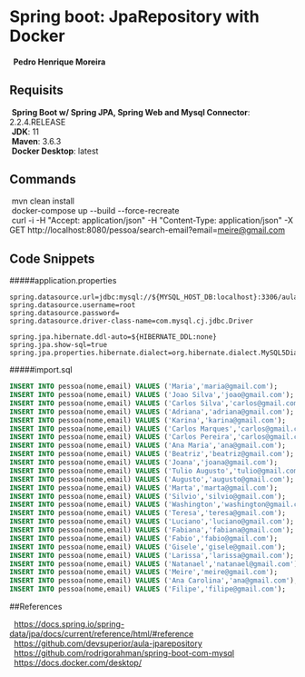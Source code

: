 # Spring boot: JpaRepository with Docker

####  &nbsp; Pedro Henrique Moreira


## Requisits

 &nbsp;<b>Spring Boot w/ Spring JPA, Spring Web and Mysql Connector</b>: 2.2.4.RELEASE <br />
 &nbsp;<b>JDK</b>: 11 <br />
 &nbsp;<b>Maven</b>: 3.6.3 <br />
 &nbsp;<b>Docker Desktop</b>: latest <br />

## Commands

 &nbsp;mvn clean install <br />
 &nbsp;docker-compose up --build --force-recreate <br />
 &nbsp;curl -i -H "Accept: application/json" -H "Content-Type: application/json" -X GET http://localhost:8080/pessoa/search-email?email=meire@gmail.com

## Code Snippets

#####application.properties
```
spring.datasource.url=jdbc:mysql://${MYSQL_HOST_DB:localhost}:3306/aulajpa
spring.datasource.username=root
spring.datasource.password=
spring.datasource.driver-class-name=com.mysql.cj.jdbc.Driver

spring.jpa.hibernate.ddl-auto=${HIBERNATE_DDL:none}
spring.jpa.show-sql=true
spring.jpa.properties.hibernate.dialect=org.hibernate.dialect.MySQL5Dialect

```

#####import.sql
```sql
INSERT INTO pessoa(nome,email) VALUES ('Maria','maria@gmail.com');
INSERT INTO pessoa(nome,email) VALUES ('Joao Silva','joao@gmail.com');
INSERT INTO pessoa(nome,email) VALUES ('Carlos Silva','carlos@gmail.com');
INSERT INTO pessoa(nome,email) VALUES ('Adriana','adriana@gmail.com');
INSERT INTO pessoa(nome,email) VALUES ('Karina','karina@gmail.com');
INSERT INTO pessoa(nome,email) VALUES ('Carlos Marques','carlos@gmail.com');
INSERT INTO pessoa(nome,email) VALUES ('Carlos Pereira','carlos@gmail.com');
INSERT INTO pessoa(nome,email) VALUES ('Ana Maria','ana@gmail.com');
INSERT INTO pessoa(nome,email) VALUES ('Beatriz','beatriz@gmail.com');
INSERT INTO pessoa(nome,email) VALUES ('Joana','joana@gmail.com');
INSERT INTO pessoa(nome,email) VALUES ('Tulio Augusto','tulio@gmail.com');
INSERT INTO pessoa(nome,email) VALUES ('Augusto','augusto@gmail.com');
INSERT INTO pessoa(nome,email) VALUES ('Marta','marta@gmail.com');
INSERT INTO pessoa(nome,email) VALUES ('Silvio','silvio@gmail.com');
INSERT INTO pessoa(nome,email) VALUES ('Washington','washington@gmail.com');
INSERT INTO pessoa(nome,email) VALUES ('Teresa','teresa@gmail.com');
INSERT INTO pessoa(nome,email) VALUES ('Luciano','luciano@gmail.com');
INSERT INTO pessoa(nome,email) VALUES ('Fabiana','fabiana@gmail.com');
INSERT INTO pessoa(nome,email) VALUES ('Fabio','fabio@gmail.com');
INSERT INTO pessoa(nome,email) VALUES ('Gisele','gisele@gmail.com');
INSERT INTO pessoa(nome,email) VALUES ('Larissa','larissa@gmail.com');
INSERT INTO pessoa(nome,email) VALUES ('Natanael','natanael@gmail.com');
INSERT INTO pessoa(nome,email) VALUES ('Meire','meire@gmail.com');
INSERT INTO pessoa(nome,email) VALUES ('Ana Carolina','ana@gmail.com');
INSERT INTO pessoa(nome,email) VALUES ('Filipe','filipe@gmail.com');
```

##References

 &nbsp; https://docs.spring.io/spring-data/jpa/docs/current/reference/html/#reference <br />
 &nbsp; https://github.com/devsuperior/aula-jparepository <br />
 &nbsp; https://github.com/rodrigorahman/spring-boot-com-mysql <br />
 &nbsp; https://docs.docker.com/desktop/